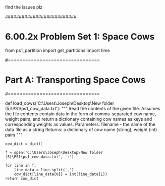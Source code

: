 find the issues plz


##########################
# 6.00.2x Problem Set 1: Space Cows 

from ps1_partition import get_partitions
import time

#================================
# Part A: Transporting Space Cows
#================================

def load_cows('C:\Users\Joseph\Desktop\New folder (5)\PS1\ps1_cow_data.txt'):
    """
    Read the contents of the given file.  Assumes the file contents contain
    data in the form of comma-separated cow name, weight pairs, and return a
    dictionary containing cow names as keys and corresponding weights as values.
    Parameters:
    filename - the name of the data file as a string
    Returns:
    a dictionary of cow name (string), weight (int) pairs
    """

    cow_dict = dict()

    f = open('C:\Users\Joseph\Desktop\New folder (5)\PS1\ps1_cow_data.txt', 'r')
    
    for line in f:
        line_data = line.split(',')
        cow_dict[line_data[0]] = int(line_data[1])
    return cow_dict

